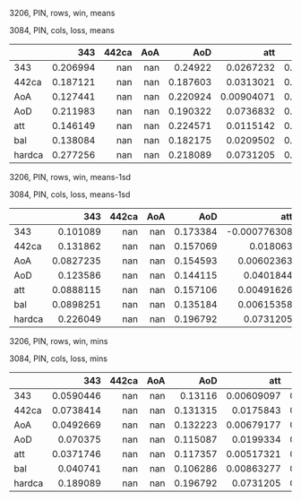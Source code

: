 3206, PIN, rows, win, means

3084, PIN, cols, loss, means

|        |      343 |   442ca |   AoA |      AoD |        att |      bal |   hardca |
|:-------|---------:|--------:|------:|---------:|-----------:|---------:|---------:|
| 343    | 0.206994 |     nan |   nan | 0.24922  | 0.0267232  | 0.254325 | 0.210899 |
| 442ca  | 0.187121 |     nan |   nan | 0.187603 | 0.0313021  | 0.190005 | 0.208485 |
| AoA    | 0.127441 |     nan |   nan | 0.220924 | 0.00904071 | 0.182999 | 0.186896 |
| AoD    | 0.211983 |     nan |   nan | 0.190322 | 0.0736832  | 0.224631 | 0.231573 |
| att    | 0.146149 |     nan |   nan | 0.224571 | 0.0115142  | 0.197532 | 0.18286  |
| bal    | 0.138084 |     nan |   nan | 0.182175 | 0.0209502  | 0.163429 | 0.210311 |
| hardca | 0.277256 |     nan |   nan | 0.218089 | 0.0731205  | 0.258137 | 0.229319 |

3206, PIN, rows, win, means-1sd

3084, PIN, cols, loss, means-1sd

|        |       343 |   442ca |   AoA |      AoD |          att |       bal |   hardca |
|:-------|----------:|--------:|------:|---------:|-------------:|----------:|---------:|
| 343    | 0.101089  |     nan |   nan | 0.173384 | -0.000776308 | 0.134963  | 0.110702 |
| 442ca  | 0.131862  |     nan |   nan | 0.157069 |  0.018063    | 0.128348  | 0.142388 |
| AoA    | 0.0827235 |     nan |   nan | 0.154593 |  0.00602363  | 0.0983679 | 0.139144 |
| AoD    | 0.123586  |     nan |   nan | 0.144115 |  0.0401844   | 0.128416  | 0.162835 |
| att    | 0.0888115 |     nan |   nan | 0.157106 |  0.00491626  | 0.109558  | 0.134796 |
| bal    | 0.0898251 |     nan |   nan | 0.135184 |  0.00615358  | 0.0986672 | 0.149951 |
| hardca | 0.226049  |     nan |   nan | 0.196792 |  0.0731205   | 0.193469  | 0.154479 |

3206, PIN, rows, win, mins

3084, PIN, cols, loss, mins

|        |       343 |   442ca |   AoA |      AoD |        att |       bal |    hardca |
|:-------|----------:|--------:|------:|---------:|-----------:|----------:|----------:|
| 343    | 0.0590446 |     nan |   nan | 0.13116  | 0.00609097 | 0.0223591 | 0.0616695 |
| 442ca  | 0.0738414 |     nan |   nan | 0.131315 | 0.0175843  | 0.0336926 | 0.0800289 |
| AoA    | 0.0492669 |     nan |   nan | 0.132223 | 0.00679177 | 0.0232979 | 0.079112  |
| AoD    | 0.070375  |     nan |   nan | 0.115087 | 0.0199334  | 0.0396911 | 0.101032  |
| att    | 0.0371746 |     nan |   nan | 0.117357 | 0.00517321 | 0.0156175 | 0.0790488 |
| bal    | 0.040741  |     nan |   nan | 0.106286 | 0.00863277 | 0.0252772 | 0.0952054 |
| hardca | 0.189089  |     nan |   nan | 0.196792 | 0.0731205  | 0.0814753 | 0.116016  |

